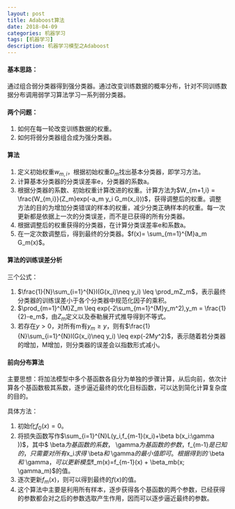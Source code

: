 ```yaml
---
layout: post
title: Adaboost算法
date: 2018-04-09
categories: 机器学习
tags: [机器学习]
description: 机器学习模型之Adaboost
---
```


#### 基本思路：

 通过组合弱分类器得到强分类器。通过改变训练数据的概率分布，针对不同训练数据分布调用弱学习算法学习一系列弱分类器。

#### 两个问题：
1. 如何在每一轮改变训练数据的权重。
2. 如何将弱分类器组合成为强分类器。

#### 算法

1. 定义初始权重$w_{m,i}$，根据初始权重$D_m$找出基本分类器，即学习方法。
2. 计算基本分类器的分类误差率e，分类器的系数a。
3. 根据分类器的系数、初始权重计算改进的权重。计算方法为$W_{m+1,i} =  \frac{W_{m,i}}{Z_m}exp(-a_m y_i G_m(x_i)))$，获得调整后的权重。调整方法的目的为增加分类错误的样本的权重，减少分类正确样本的权重。每一次更新都是依据上一次的分类误差，而不是已获得的所有分类器。
4. 根据调整后的权重获得的分类器，在计算分类误差率e和系数a。
5. 在一定次数调整后，得到最终的分类器。$f(x)= \sum_{m=1}^{M}a_m G_m(x)$。

#### 算法的训练误差分析

三个公式：

1. $\frac{1}{N}\sum_{i=1}^{N}I(G(x_i)\neq y_i) \leq \prod_mZ_m$，表示最终分类器的训练误差小于各个分类器中规范化因子的乘积。
2. $\prod_{m=1}^{M}Z_m \leq exp(-2\sum_{m=1}^{M}y_m^2),y_m = \frac{1}{2}-e_m$，由$Z_m$定义以及泰勒展开式推导得到不等式。
3. 若存在$y > 0$，对所有m有$y_m \geq y$，则有$\frac{1}{N}\sum_{i=1}^{N}I(G(x_i)\neq y_i) \leq exp(-2My^2)$，表示随着若分类器的增加，M增加，则分类器的误差会以指数形式减小。

#### 前向分布算法

主要思想：将加法模型中多个基函数各自分为单独的步骤计算，从后向前，依次计算各个基函数极其系数，逐步逼近最终的优化目标函数，可以达到简化计算复杂度的目的。

具体方法：

1. 初始化$f_0(x)=0$。
2. 将损失函数写作$\sum_{i=1}^{N}L(y_i,f_{m-1}(x_i)+\beta b(x_i:\gamma ))$，其中$ \beta$为基函数的系数，$ \gamma$为基函数的参数，$f_{m-1}$是已知的，只需要对所有$x_i$求得$ \beta$和$ \gamma$的最小值即可。根据得到的$ \beta$和$ \gamma$，可以更新模型$f_m(x)=f_{m-1}(x) + \beta_mb(x; \gamma_m)$的值。
3. 逐次更新$f_m(x)$，则可以得到最终的$f(x)$的值。
4. 这个算法中主要是利用所有样本，逐步获得各个基函数的两个参数，已经获得的参数都会对之后的参数选取产生作用，因而可以逐步逼近最终的参数。
